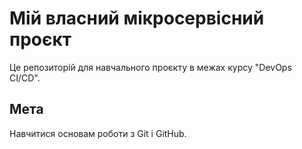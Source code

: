 # Мій власний мікросервісний проєкт  
Це репозиторій для навчального проєкту в межах курсу "DevOps CI/CD".

## Мета  
Навчитися основам роботи з Git і GitHub.  
